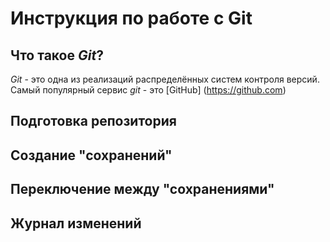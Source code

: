 # Инструкция по работе с Git

## Что такое *Git*?
*Git* - это одна из реализаций распределённых систем контроля версий. Самый популярный сервис *git* - это [GitHub] (https://github.com)
## Подготовка репозитория

## Создание "сохранений"

## Переключение между "сохранениями"

## Журнал изменений
